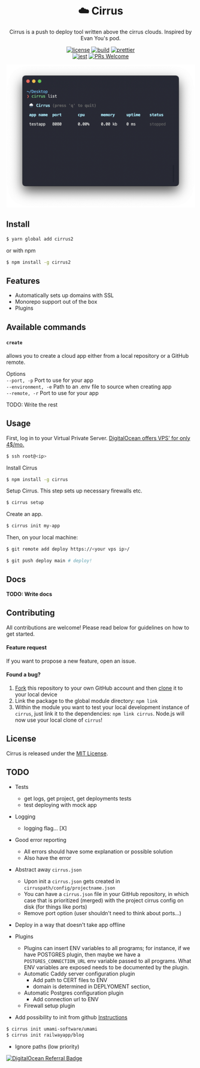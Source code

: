 <h1 align="center" style="font-weight: bold">☁️ Cirrus</h1>

<div align="center">

Cirrus is a push to deploy tool written above the cirrus clouds. Inspired by Evan You's pod.

[![license](https://img.shields.io/badge/license-MIT-blue.svg)](https://github.com/skoshx/cirrus/blob/main/LICENSE.md)
[![build](https://github.com/skoshx/cirrus/actions/workflows/ci.yml/badge.svg)](https://github.com/skoshx/cirrus/actions/workflows/ci.yml)
[![prettier](https://img.shields.io/badge/code_style-prettier-ff69b4.svg)](https://github.com/prettier/prettier)
<br />
[![jest](https://jestjs.io/img/jest-badge.svg)](https://github.com/facebook/jest)
[![PRs Welcome](https://img.shields.io/badge/PRs-welcome-brightgreen.svg)](https://github.com/skoshx/cirrus/blob/main/CONTRIBUTING.md#pull-requests)

</div>

<p align="center">
<img src="docs/carbon-improved.png" width="688" />
</p>

## Install

```bash
$ yarn global add cirrus2
```

or with npm

```bash
$ npm install -g cirrus2
```

## Features

- Automatically sets up domains with SSL
- Monorepo support out of the box
- Plugins

## Available commands

#### **`create`**

allows you to create a cloud app either from a local repository or a GitHub remote.

Options<br />
`--port, -p` Port to use for your app<br />
`--environment, -e` Path to an .env file to source when creating app<br />
`--remote, -r` Port to use for your app<br />

TODO: Write the rest

## Usage

First, log in to your Virtual Private Server. [DigitalOcean offers VPS' for only 4$/mo.](https://m.do.co/c/c8178a5d5ec6)

```bash
$ ssh root@<ip>
```

Install Cirrus

```bash
$ npm install -g cirrus
```

Setup Cirrus. This step sets up necessary firewalls etc.

```bash
$ cirrus setup
```

Create an app.

```bash
$ cirrus init my-app
```

Then, on your local machine:

```bash
$ git remote add deploy https://<your vps ip>/
```

```bash
$ git push deploy main # deploy!
```

## Docs

**TODO: Write docs**

## Contributing

All contributions are welcome! Please read below for guidelines on how to get started.

#### Feature request

If you want to propose a new feature, open an issue.

#### Found a bug?

1. [Fork](https://help.github.com/articles/fork-a-repo/) this repository to your own GitHub account and then [clone](https://help.github.com/articles/cloning-a-repository/) it to your local device
2. Link the package to the global module directory: `npm link`
3. Within the module you want to test your local development instance of `cirrus`, just link it to the dependencies: `npm link cirrus`. Node.js will now use your local clone of `cirrus`!

## License

Cirrus is released under the [MIT License](https://opensource.org/licenses/MIT).

## TODO

- Tests

  - get logs, get project, get deployments tests
  - test deploying with mock app

- Logging

  - logging flag… [X]

- Good error reporting

  - All errors should have some explanation or possible solution
  - Also have the error

- Abstract away `cirrus.json`

  - Upon init a `cirrus.json` gets created in `cirruspath/config/projectname.json`
  - You can have a `cirrus.json` file in your GitHub repository, in which case that is prioritized (merged)
    with the project cirrus config on disk (for things like ports)
  - Remove port option (user shouldn't need to think about ports…)

- Deploy in a way that doesn't take app offline

- Plugins

  - Plugins can insert ENV variables to all programs; for instance, if we have POSTGRES plugin, then maybe we have a `POSTGRES_CONNECTION_URL` env variable passed to all programs. What ENV variables are exposed needs to be documented by the plugin.
  - Automatic Caddy server configuration plugin
    - Add path to CERT files to ENV
    - domain is determined in DEPLYOMENT section,
  - Automatic Postgres configuration plugin
    - Add connection url to ENV
  - Firewall setup plugin

- Add possibility to init from github
  [Instructions](https://github.com/railwayapp/starters/tree/master/examples/umami)

```bash
$ cirrus init umami-software/umami
$ cirrus init railwayapp/blog
```

- Ignore paths (low priority)

[![DigitalOcean Referral Badge](https://web-platforms.sfo2.digitaloceanspaces.com/WWW/Badge%202.svg)](https://www.digitalocean.com/?refcode=c8178a5d5ec6&utm_campaign=Referral_Invite&utm_medium=Referral_Program&utm_source=badge)
